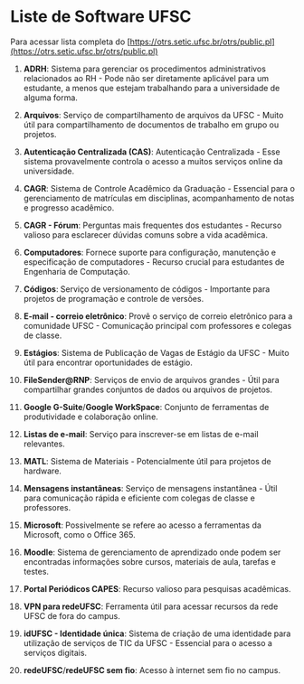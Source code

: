# Liste de Software UFSC

Para acessar lista completa do [https://otrs.setic.ufsc.br/otrs/public.pl](https://otrs.setic.ufsc.br/otrs/public.pl)

1. **ADRH**: Sistema para gerenciar os procedimentos administrativos relacionados ao RH - Pode não ser diretamente aplicável para um estudante, a menos que estejam trabalhando para a universidade de alguma forma.

2. **Arquivos**: Serviço de compartilhamento de arquivos da UFSC - Muito útil para compartilhamento de documentos de trabalho em grupo ou projetos.

3. **Autenticação Centralizada (CAS)**: Autenticação Centralizada - Esse sistema provavelmente controla o acesso a muitos serviços online da universidade.

4. **CAGR**: Sistema de Controle Acadêmico da Graduação - Essencial para o gerenciamento de matrículas em disciplinas, acompanhamento de notas e progresso acadêmico.

5. **CAGR - Fórum**: Perguntas mais frequentes dos estudantes - Recurso valioso para esclarecer dúvidas comuns sobre a vida acadêmica.

6. **Computadores**: Fornece suporte para configuração, manutenção e especificação de computadores - Recurso crucial para estudantes de Engenharia de Computação.

7. **Códigos**: Serviço de versionamento de códigos - Importante para projetos de programação e controle de versões.

8. **E-mail - correio eletrônico**: Provê o serviço de correio eletrônico para a comunidade UFSC - Comunicação principal com professores e colegas de classe.

9. **Estágios**: Sistema de Publicação de Vagas de Estágio da UFSC - Muito útil para encontrar oportunidades de estágio.

10. **FileSender@RNP**: Serviços de envio de arquivos grandes - Útil para compartilhar grandes conjuntos de dados ou arquivos de projetos.

11. **Google G-Suite**/**Google WorkSpace**: Conjunto de ferramentas de produtividade e colaboração online.

12. **Listas de e-mail**: Serviço para inscrever-se em listas de e-mail relevantes.

13. **MATL**: Sistema de Materiais - Potencialmente útil para projetos de hardware.

14. **Mensagens instantâneas**: Serviço de mensagens instantânea - Útil para comunicação rápida e eficiente com colegas de classe e professores.

15. **Microsoft**: Possivelmente se refere ao acesso a ferramentas da Microsoft, como o Office 365.

16. **Moodle**: Sistema de gerenciamento de aprendizado onde podem ser encontradas informações sobre cursos, materiais de aula, tarefas e testes.

17. **Portal Periódicos CAPES**: Recurso valioso para pesquisas acadêmicas.

18. **VPN para redeUFSC**: Ferramenta útil para acessar recursos da rede UFSC de fora do campus.

19. **idUFSC - Identidade única**: Sistema de criação de uma identidade para utilização de serviços de TIC da UFSC - Essencial para o acesso a serviços digitais.

20. **redeUFSC**/**redeUFSC sem fio**: Acesso à internet sem fio no campus.
